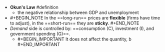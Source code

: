 - **Okun's Law** #definition
	- the negative relationship between GDP and unemployment
- #+BEGIN_NOTE
  In the ==long-run== prices are **flexible** (firms have time to adjust), in the ==short-run== they are **sticky**.
  #+END_NOTE
- *Demand* side is controlled by: ==consumption (C), investment (I), and government spending (G)==.
	- #+BEGIN_IMPORTANT
	  It does not affect the quantity, b
	  #+END_IMPORTANT